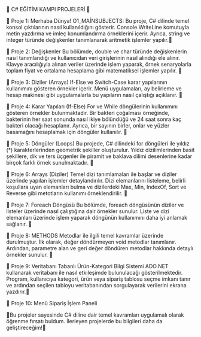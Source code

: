  🚀 C# EĞİTİM KAMPI PROJELERİ 🚀



🚀 Proje 1: Merhaba Dünya!
O1_MAİNSUBJECTS: Bu proje, C# dilinde temel konsol çıktılarının nasıl kullanıldığını gösterir. Console.WriteLine komutuyla metin yazdırma ve imleç konumlandırma örneklerini içerir.
Ayrıca, string ve integer türünde değişkenler tanımlanarak aritmetik işlemler yapılır.📌

🚀 Proje 2: Değişkenler
Bu bölümde, double ve char türünde değişkenlerin nasıl tanımlandığı ve kullanıcıdan veri girişlerinin nasıl alındığı ele alınır. Klavye aracılığıyla alınan veriler üzerinde işlem yaparak,
örnek senaryolarla toplam fiyat ve ortalama hesaplama gibi matematiksel işlemler yapılır. 📌

🚀 Proje 3: Diziler (Arrays)
If-Else ve Switch-Case karar yapılarının kullanımını gösteren örnekler içerir. Menü uygulamaları, ay belirleme ve hesap makinesi gibi uygulamalarla bu yapıların nasıl çalıştığı açıklanır. 📌

🚀 Proje 4: Karar Yapıları (If-Else)
For ve While döngülerinin kullanımını gösteren örnekler bulunmaktadır. Bir bakteri çoğalması örneğinde, bakterinin her saat sonunda nasıl ikiye bölündüğü ve 24 saat sonra kaç bakteri olacağı hesaplanır.
Ayrıca, bir sayının birler, onlar ve yüzler basamağını hesaplamak için döngüler kullanılır. 📌

🚀 Proje 5: Döngüler (Loops)
Bu projede, C# dilindeki for döngüleri ile yıldız (*) karakterlerinden geometrik şekiller oluşturulur. Yıldız dizilimlerinden basit şekillere, dik ve ters üçgenler ile piramit ve
baklava dilimi desenlerine kadar birçok farklı örnek sunulmaktadır. 📌

🚀 Proje 6: Arrays (Diziler)
Temel dizi tanımlamaları ile başlar ve diziler üzerinde yapılan işlemler detaylandırılır. Dizi elemanlarını listeleme, belirli koşullara uyan elemanları bulma ve dizilerdeki Max, Min,
IndexOf, Sort ve Reverse gibi metotların kullanımı örneklendirilir. 📌

🚀 Proje 7: Foreach Döngüsü 
 Bu bölümde, foreach döngüsünün diziler ve listeler üzerinde nasıl çalıştığına dair örnekler sunulur. Liste ve dizi elemanları üzerinde işlem yaparak döngünün kullanımını daha iyi anlamak sağlanır. 📌

🚀 Proje 8: METHODS
Metodlar ile ilgili temel kavramlar üzerinde durulmuştur. İlk olarak, değer döndürmeyen void metodlar tanımlanır. Ardından, parametre alan ve geri değer döndüren metodlar hakkında detaylı örnekler sunulur. 📌

🚀 Proje 9: Veritabanı Tabanlı Ürün-Kategori Bilgi Sistemi
ADO.NET kullanarak veritabanı ile nasıl etkileşimde bulunulacağı gösterilmektedir. Program, kullanıcıya kategori, ürün veya sipariş tablosu seçme imkanı tanır ve ardından seçilen tabloyu veritabanından sorgulayarak
verilerini ekrana yazdırır.📌

🚀 Proje 10: Menü Sipariş İşlem Paneli

📌Bu projeler sayesinde C# diline dair temel kavramları uygulamalı olarak öğrenme fırsatı buldum. İlerleyen projelerde bu bilgileri daha da geliştireceğim!📌
